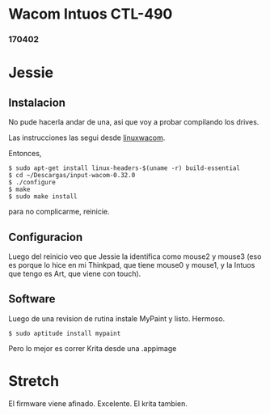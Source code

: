 # Wacom  Intuos CTL-490 
### 170402

# Jessie

## Instalacion

No pude hacerla andar de una, asi que voy a probar compilando los drives.

Las instrucciones las segui desde [linuxwacom](http://linuxwacom.sourceforge.net/wiki/index.php/Input-wacom).

Entonces,
```
$ sudo apt-get install linux-headers-$(uname -r) build-essential
$ cd ~/Descargas/input-wacom-0.32.0
$ ./configure
$ make
$ sudo make install
```
para no complicarme, reinicie.

## Configuracion

Luego del reinicio veo que Jessie la identifica como mouse2 y mouse3 (eso es
porque lo hice en mi Thinkpad, que tiene mouse0 y mouse1, y la Intuos que
tengo es Art, que viene con touch).

## Software

Luego de una revision de rutina instale MyPaint y listo. Hermoso.
```
$ sudo aptitude install mypaint
``` 

Pero lo mejor es correr Krita desde una .appimage

# Stretch

El firmware viene afinado. Excelente.
El krita tambien.
